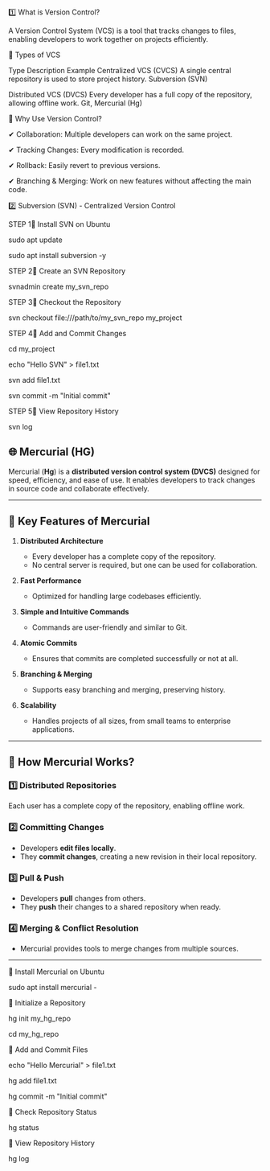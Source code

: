 1️⃣ What is Version Control?

A Version Control System (VCS) is a tool that tracks changes to files, enabling developers to work together on projects efficiently.

🔹 Types of VCS

Type	Description	Example
Centralized VCS (CVCS)	A single central repository is used to store project history.	Subversion (SVN)

Distributed VCS (DVCS)	Every developer has a full copy of the repository, allowing offline work.	Git, Mercurial (Hg)

🔹 Why Use Version Control?

✔ Collaboration: Multiple developers can work on the same project.

✔ Tracking Changes: Every modification is recorded.

✔ Rollback: Easily revert to previous versions.

✔ Branching & Merging: Work on new features without affecting the main code.

2️⃣ Subversion (SVN) - Centralized Version Control

STEP 1📌 Install SVN on Ubuntu

sudo apt update

sudo apt install subversion -y

STEP 2📌 Create an SVN Repository

svnadmin create my_svn_repo

STEP 3📌 Checkout the Repository

svn checkout file:///path/to/my_svn_repo my_project

STEP 4📌 Add and Commit Changes

cd my_project

echo "Hello SVN" > file1.txt

svn add file1.txt

svn commit -m "Initial commit"

STEP 5📌 View Repository History

svn log
## 🌐 Mercurial (HG)

Mercurial (**Hg**) is a **distributed version control system (DVCS)** designed for speed, efficiency, and ease of use. It enables developers to track changes in source code and collaborate effectively.

---

## **🔹 Key Features of Mercurial**

1. **Distributed Architecture**
   - Every developer has a complete copy of the repository.
   - No central server is required, but one can be used for collaboration.

2. **Fast Performance**
   - Optimized for handling large codebases efficiently.

3. **Simple and Intuitive Commands**
   - Commands are user-friendly and similar to Git.

4. **Atomic Commits**
   - Ensures that commits are completed successfully or not at all.

5. **Branching & Merging**
   - Supports easy branching and merging, preserving history.

6. **Scalability**
   - Handles projects of all sizes, from small teams to enterprise applications.

---

## **🔹 How Mercurial Works?**

### **1️⃣ Distributed Repositories**
Each user has a complete copy of the repository, enabling offline work.

### **2️⃣ Committing Changes**
- Developers **edit files locally**.
- They **commit changes**, creating a new revision in their local repository.

### **3️⃣ Pull & Push**
- Developers **pull** changes from others.
- They **push** their changes to a shared repository when ready.

### **4️⃣ Merging & Conflict Resolution**
- Mercurial provides tools to merge changes from multiple sources.

---
📌 Install Mercurial on Ubuntu

sudo apt install mercurial -

📌 Initialize a Repository

hg init my_hg_repo

cd my_hg_repo

📌 Add and Commit Files

echo "Hello Mercurial" > file1.txt

hg add file1.txt

hg commit -m "Initial commit"

📌 Check Repository Status

hg status

📌 View Repository History

hg log
